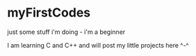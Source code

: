 # myFirstCodes
just some stuff i'm doing - i'm a beginner

I am learning C and C++ and will post my little projects here ^-^

